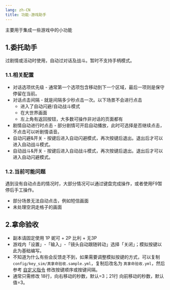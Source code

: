 ```yaml
---
lang: zh-CN
title: 功能-游戏助手
---
```


主要用于集成一些游戏中的小功能

## 1.委托助手

过剧情或活动时使用，自动过对话及战斗。暂时不支持手柄模式。

### 1.1.相关配置

- 对话选项优先级 - 通常第一个选项包含移动到下一个区域，最后一项则是保守停留在当前。
- 对话点击间隔 - 就是间隔多少秒点击一次。以下场景不会进行点击
  - 进入了自动闪避/自动战斗模式
  - 在大世界画面
  - 左上角有返回按钮，大多数可操作非对话的页面都有
- 剧情自动进行时点击 - 部分剧情可开启自动播放，此时可选择是否继续点击，不点击可以听剧情语音。
- 自动闪避&开关 - 按键后进入自动闪避模式，再次按键后退出。退出后才可以进入自动战斗模式。
- 自动战斗&开关 - 按键后进入自动战斗模式，再次按键后退出。退出后才可以进入自动闪避模式。

### 1.2.当前可能问题

遇到没有自动点击的情况时，大部分情况可以通过键盘完成操作，或者使用F9暂停后手工操作。

- 部分场景无法自动点击，例如短信画面
- 未处理空洞走格子的画面

## 2.拿命验收

- 副本请固定使用 1P 妮可 + 2P 比利 + 无3P
- 游戏内「设置」-「输入」-「镜头自动跟随转动」选择「关闭」；模拟按键以此为基础编写。
- 不知道为什么有些会反馈走不到，如果需要调整模拟按键的方式，可以复制 `config/key_sim/真拿命验收.sample.yml`，复制后改名为 `真拿命验收.yml`，然后参考 [自定义指令](./feat_custom_op.md) 修改按键顺序或按键间隔。
- 通常只需修改 18行，向右移动的秒数，默认=3；21行 向前移动的秒数，默认值=3。